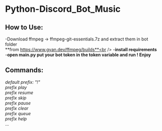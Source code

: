 # Python-Discord_Bot_Music<br />
## How to Use:<br />
-Download ffmpeg -> ffmpeg-git-essentials.7z and extract them in bot folder <br />
**from https://www.gyan.dev/ffmpeg/builds**<br />
-**install requirements**<br />
-**open main.py put your bot token in the token variable and run ! Enjoy**<br />
## Commands:<br />
*default prefix: "!"*<br />
*prefix play<br />*
*prefix resume<br />*
*prefix skip<br />*
*prefix pause<br />*
*prefix clear<br />*
*prefix queue<br />*
*prefix help<br />*
...
